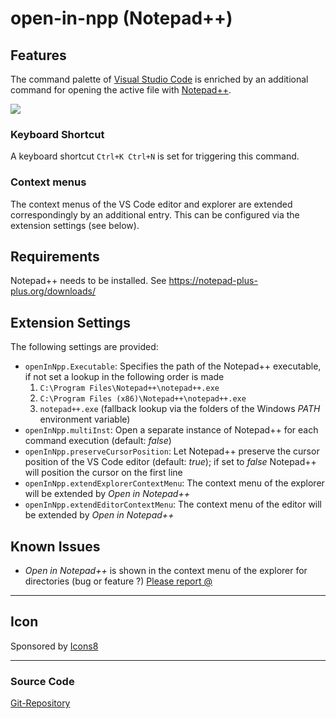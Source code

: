 # open-in-npp (Notepad++)

## Features

The command palette of [Visual Studio Code](https://code.visualstudio.com/) is enriched by an additional command for opening the active file with [Notepad++](https://notepad-plus-plus.org/).

![](https://user-images.githubusercontent.com/43964178/68082571-cb03ab00-fe1e-11e9-8727-14cf950e0503.PNG)

### Keyboard Shortcut
A keyboard shortcut `Ctrl+K Ctrl+N` is set for triggering this command.

### Context menus
The context menus of the VS Code editor and explorer are extended correspondingly by an additional entry.
This can be configured via the extension settings (see below).

## Requirements

Notepad++ needs to be installed. See https://notepad-plus-plus.org/downloads/

## Extension Settings

The following settings are provided:

* `openInNpp.Executable`: Specifies the path of the Notepad++ executable, if not set a lookup in the following order is made
  1. `C:\Program Files\Notepad++\notepad++.exe`
  2. `C:\Program Files (x86)\Notepad++\notepad++.exe`
  3. `notepad++.exe` (fallback lookup via the folders of the Windows *PATH* environment variable)
* `openInNpp.multiInst`: Open a separate instance of Notepad++ for each command execution (default: *false*)
* `openInNpp.preserveCursorPosition`: Let Notepad++ preserve the cursor position of the VS Code editor (default: *true*); if set to *false*  Notepad++ will position the cursor on the first line
* `openInNpp.extendExplorerContextMenu`: The context menu of the explorer will be extended by *Open in Notepad++*
* `openInNpp.extendEditorContextMenu`: The context menu of the editor will be extended by *Open in Notepad++*

## Known Issues

* *Open in Notepad++* is shown in the context menu of the explorer for directories (bug or feature ?)
[Please report @](https://github.com/CSeitel/open-in-npp/issues)

-----------------------------------------------------------------------------------------------------------

## Icon
Sponsored by [Icons8](https://icons8.com/)

-----------------------------------------------------------------------------------------------------------
### Source Code

[Git-Repository](https://github.com/CSeitel/open-in-npp)